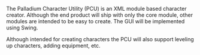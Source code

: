The Palladium Character Utility (PCU) is an XML module based character creator. Although the end product will ship with only the core module, other modules are intended to be easy to create. The GUI will be implemented using Swing.

Although intended for creating characters the PCU will also support leveling up characters, adding equipment, etc.